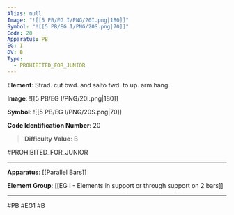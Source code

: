 ```yaml
---
Alias: null
Image: "![[5 PB/EG I/PNG/20I.png|180]]"
Symbol: "![[5 PB/EG I/PNG/20S.png|70]]"
Code: 20
Apparatus: PB
EG: I
DV: B
Type:
  - PROHIBITED_FOR_JUNIOR
---
```

**Element**: Strad. cut bwd. and salto fwd. to up. arm hang.

**Image**:
![[5 PB/EG I/PNG/20I.png|180]]

**Symbol**:
![[5 PB/EG I/PNG/20S.png|70]]

**Code Identification Number**: 20

>**Difficulty Value**: B

#PROHIBITED_FOR_JUNIOR
___
**Apparatus**: [[Parallel Bars]]

**Element Group**: [[EG I - Elements in support or through support on 2 bars]]
___
#PB #EG1 #B
